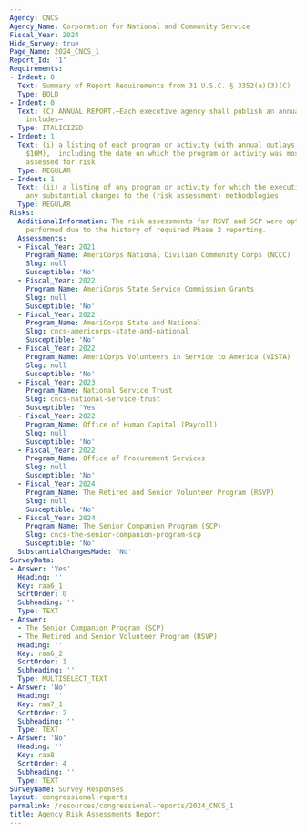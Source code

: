 ```yaml
---
Agency: CNCS
Agency_Name: Corporation for National and Community Service
Fiscal_Year: 2024
Hide_Survey: true
Page_Name: 2024_CNCS_1
Report_Id: '1'
Requirements:
- Indent: 0
  Text: Summary of Report Requirements from 31 U.S.C. § 3352(a)(3)(C)
  Type: BOLD
- Indent: 0
  Text: (C) ANNUAL REPORT.—Each executive agency shall publish an annual report that
    includes—
  Type: ITALICIZED
- Indent: 1
  Text: (i) a listing of each program or activity (with annual outlays greater than
    $10M),  including the date on which the program or activity was most recently
    assessed for risk
  Type: REGULAR
- Indent: 1
  Text: (ii) a listing of any program or activity for which the executive agency makes
    any substantial changes to the (risk assessment) methodologies
  Type: REGULAR
Risks:
  AdditionalInformation: The risk assessments for RSVP and SCP were optional but were
    performed due to the history of required Phase 2 reporting.
  Assessments:
  - Fiscal_Year: 2021
    Program_Name: AmeriCorps National Civilian Community Corps (NCCC)
    Slug: null
    Susceptible: 'No'
  - Fiscal_Year: 2022
    Program_Name: AmeriCorps State Service Commission Grants
    Slug: null
    Susceptible: 'No'
  - Fiscal_Year: 2022
    Program_Name: AmeriCorps State and National
    Slug: cncs-americorps-state-and-national
    Susceptible: 'No'
  - Fiscal_Year: 2022
    Program_Name: AmeriCorps Volunteers in Service to America (VISTA)
    Slug: null
    Susceptible: 'No'
  - Fiscal_Year: 2023
    Program_Name: National Service Trust
    Slug: cncs-national-service-trust
    Susceptible: 'Yes'
  - Fiscal_Year: 2022
    Program_Name: Office of Human Capital (Payroll)
    Slug: null
    Susceptible: 'No'
  - Fiscal_Year: 2022
    Program_Name: Office of Procurement Services
    Slug: null
    Susceptible: 'No'
  - Fiscal_Year: 2024
    Program_Name: The Retired and Senior Volunteer Program (RSVP)
    Slug: null
    Susceptible: 'No'
  - Fiscal_Year: 2024
    Program_Name: The Senior Companion Program (SCP)
    Slug: cncs-the-senior-companion-program-scp
    Susceptible: 'No'
  SubstantialChangesMade: 'No'
SurveyData:
- Answer: 'Yes'
  Heading: ''
  Key: raa6_1
  SortOrder: 0
  Subheading: ''
  Type: TEXT
- Answer:
  - The Senior Companion Program (SCP)
  - The Retired and Senior Volunteer Program (RSVP)
  Heading: ''
  Key: raa6_2
  SortOrder: 1
  Subheading: ''
  Type: MULTISELECT_TEXT
- Answer: 'No'
  Heading: ''
  Key: raa7_1
  SortOrder: 2
  Subheading: ''
  Type: TEXT
- Answer: 'No'
  Heading: ''
  Key: raa8
  SortOrder: 4
  Subheading: ''
  Type: TEXT
SurveyName: Survey Responses
layout: congressional-reports
permalink: /resources/congressional-reports/2024_CNCS_1
title: Agency Risk Assessments Report
---
```

